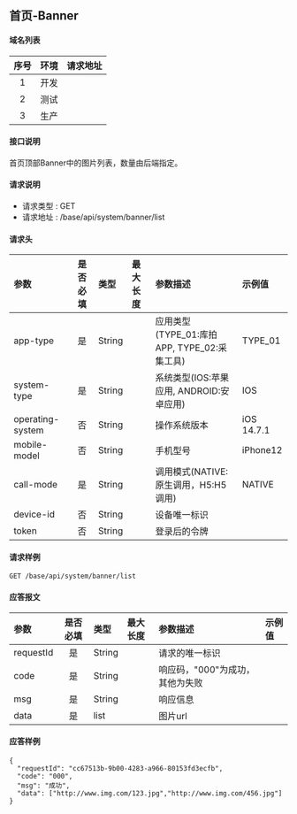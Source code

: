 ## 首页-Banner

#### 域名列表

| 序号  | 环境  | 请求地址 |
| :---: | :---: | :------- |
|   1   | 开发  |          |
|   2   | 测试  |          |
|   3   | 生产  |          |

#### 接口说明

首页顶部Banner中的图片列表，数量由后端指定。

#### 请求说明

* 请求类型 : GET
* 请求地址 : /base/api/system/banner/list

#### 请求头

| 参数             | 是否必填 | 类型   | 最大长度 | 参数描述                                    | 示例值     |
| :--------------- | :------: | :----- | :------- | :------------------------------------------ | :--------- |
| app-type         |    是    | String |          | 应用类型(TYPE_01:库拍APP, TYPE_02:采集工具) | TYPE_01    |
| system-type      |    是    | String |          | 系统类型(IOS:苹果应用, ANDROID:安卓应用)    | IOS        |
| operating-system |    否    | String |          | 操作系统版本                                | iOS 14.7.1 |
| mobile-model     |    否    | String |          | 手机型号                                    | iPhone12   |
| call-mode        |    是    | String |          | 调用模式(NATIVE:原生调用，H5:H5调用)        | NATIVE     |
| device-id        |    否    | String |          | 设备唯一标识                                |            |
| token            |    否    | String |          | 登录后的令牌                                |            |


#### 请求样例

```
GET /base/api/system/banner/list
```

#### 应答报文

| 参数      | 是否必填 | 类型   | 最大长度 | 参数描述                        | 示例值 |
| :-------- | :------: | :----- | :------- | :------------------------------ | :----- |
| requestId |    是    | String |          | 请求的唯一标识                  |        |
| code      |    是    | String |          | 响应码，"000"为成功，其他为失败 |        |
| msg       |    是    | String |          | 响应信息                        |        |
| data      |    是    | list   |          | 图片url                         |        |

#### 应答样例

```
{
  "requestId": "cc67513b-9b00-4283-a966-80153fd3ecfb",
  "code": "000",
  "msg": "成功",
  "data": ["http://www.img.com/123.jpg","http://www.img.com/456.jpg"]
}

```
